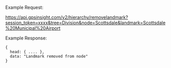Example Request:

https://api.gpsinsight.com/v2/hierarchy/removelandmark?session_token=xxxx&tree=Division&node=Scottsdale&landmark=Scottsdale%20Municipal%20Airport

Example Response:

    {
      head: { .... },
      data: "Landmark removed from node"
    }
